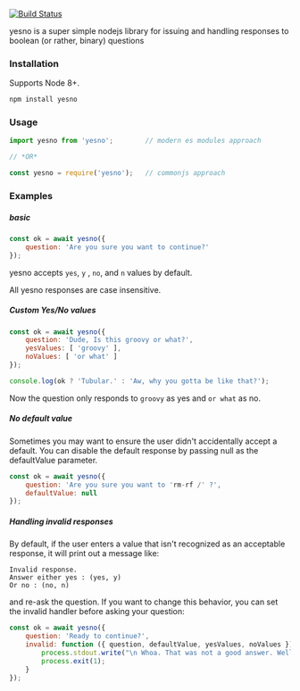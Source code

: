 [![Build Status](https://travis-ci.org/tcql/node-yesno.svg?branch=master)](https://travis-ci.org/tcql/node-yesno)


yesno is a super simple nodejs library for issuing and handling responses to boolean (or rather, binary) questions 

### Installation

Supports Node 8+.

```bash
npm install yesno
```

### Usage

```javascript
import yesno from 'yesno';        // modern es modules approach

// *OR*

const yesno = require('yesno');   // commonjs approach
```

### Examples


##### basic

```javascript
const ok = await yesno({
    question: 'Are you sure you want to continue?'
});
````

yesno accepts `yes`, `y` , `no`, and `n` values by default.

All yesno responses are case insensitive.


##### Custom Yes/No values

```javascript
const ok = await yesno({
    question: 'Dude, Is this groovy or what?',
    yesValues: [ 'groovy' ],
    noValues: [ 'or what' ]
});

console.log(ok ? 'Tubular.' : 'Aw, why you gotta be like that?');
```

Now the question only responds to `groovy` as yes and `or what` as no.


##### No default value

Sometimes you may want to ensure the user didn't accidentally accept a default.
You can disable the default response by passing null as the defaultValue parameter.

```javascript
const ok = await yesno({
    question: 'Are you sure you want to 'rm-rf /' ?',
    defaultValue: null
});
```


##### Handling invalid responses

By default, if the user enters a value that isn't recognized as an acceptable response, it will
print out a message like: 

    Invalid response.
    Answer either yes : (yes, y)
    Or no : (no, n)

and re-ask the question. If you want to change this behavior, you can set the invalid handler before asking your question:

```javascript
const ok = await yesno({
    question: 'Ready to continue?',
    invalid: function ({ question, defaultValue, yesValues, noValues }) {
        process.stdout.write("\n Whoa. That was not a good answer. Well. No more tries for you.");
        process.exit(1);
    }
});
```
